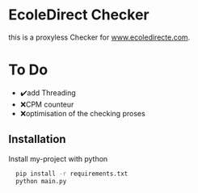 
# EcoleDirect Checker

this is a proxyless Checker for www.ecoledirecte.com. 



# To Do

- ✔️add Threading
- ❌CPM counteur
- ❌optimisation of the checking proses
## Installation

Install my-project with python

```bash
  pip install -r requirements.txt
  python main.py
```
    
